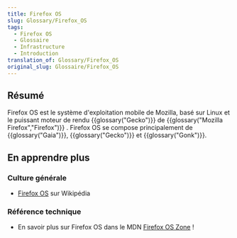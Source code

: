 ```yaml
---
title: Firefox OS
slug: Glossary/Firefox_OS
tags:
  - Firefox OS
  - Glossaire
  - Infrastructure
  - Introduction
translation_of: Glossary/Firefox_OS
original_slug: Glossaire/Firefox_OS
---
```

## Résumé

Firefox OS est le système d'exploitation mobile de Mozilla, basé sur Linux et le puissant moteur de rendu {{glossary("Gecko")}} de {{glossary("Mozilla Firefox","Firefox")}} . Firefox OS se compose principalement de {{glossary("Gaia")}}, {{glossary("Gecko")}} et {{glossary("Gonk")}}.

## En apprendre plus

### Culture générale

- [Firefox OS](https://fr.wikipedia.org/wiki/Firefox_OS) sur Wikipédia

### Référence technique

- En savoir plus sur Firefox OS dans le MDN [Firefox OS Zone](/fr/docs/Archive/B2G_OS) !
